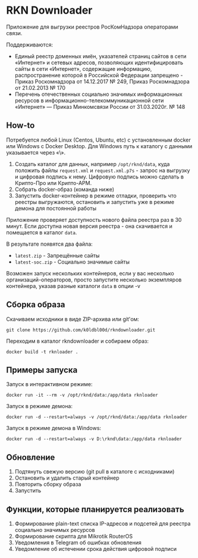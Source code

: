 # RKN Downloader

Приложение для выгрузки реестров РосКомНадзора операторами связи.

Поддерживаются:

* Единый реестр доменных имён, указателей страниц сайтов в сети «Интернет» и сетевых адресов, позволяющих идентифицировать сайты в сети «Интернет», содержащие информацию, распространение которой в Российской Федерации запрещено - Приказ Роскомнадзора от 14.12.2017 № 249, Приказ Роскомнадзора от 21.02.2013 № 170
* Перечень отечественных социально значимых информационных ресурсов в информационно-телекоммуникационной сети «Интернет» — Приказ Минкомсвязи России от 31.03.2020г. № 148

## How-to

Потребуется любой Linux (Centos, Ubuntu, etc) с установленным docker или Windows с Docker Desktop. Для Windows путь к каталогу с данными указывается через «\».

1. Создать каталог для данных, например ```/opt/rknd/data```, куда положить файлы ```request.xml``` и ```request.xml.p7s``` - запрос на выгрузку и цифровая подпись к нему. Цифровую подпись можно сделать в Крипто-Про или Крипто-АРМ.
2. Собрать docker-образ (команда ниже)
3. Запустить docker-контейнер в режиме отладки, проверить что реестры выгружаются, остановить и запустить уже в режиме демона для постоянной работы

Приложение проверяет доступность нового файла реестра раз в 30 минут. Если доступна новая версия реестра - она скачивается и помещается в каталог ```data```.

В результате появятся два файла:

* ```latest.zip``` - Запрещённые сайты
* ```latest-soc.zip``` - Социально значимые сайты

Возможен запуск нескольких контейнеров, если у вас несколько организаций-операторов, просто запустите несколько экземпляров контейнера, указав разные каталоги ```data``` в опции -v

## Сборка образа
Скачиваем исходники в виде ZIP-архива или git'ом:
```
git clone https://github.com/k0ldbl00d/rkndownloader.git
```
Переходим в каталог rkndownloader и собираем образ:
```
docker build -t rknloader .
```

## Примеры запуска
Запуск в интерактивном режиме:
```
docker run -it --rm -v /opt/rknd/data:/app/data rknloader
```

Запуск в режиме демона:
```
docker run -d --restart=always -v /opt/rknd/data:/app/data rknloader
```

Запуск в режиме демона в Windows:
```
docker run -d --restart=always -v D:\rknd\data:/app/data rknloader
```

## Обновление
1. Подтянуть свежую версию (git pull в каталоге с исходниками)
2. Остановить и удалить старый контейнер
3. Повторить сборку образа
4. Запустить

## Функции, которые планируется реализовать
1. Формирование plain-text списка IP-адресов и подсетей для реестра социально значимых ресурсов
2. Формирование скрипта для Mikrotik RouterOS
3. Уведомления в Telegram об ошибках обновления
4. Уведомление об истечении срока действия цифровой подписи
